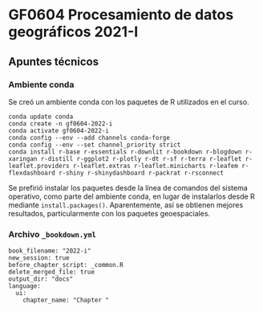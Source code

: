 # GF0604 Procesamiento de datos geográficos 2021-I

## Apuntes técnicos

### Ambiente conda

Se creó un ambiente conda con los paquetes de R utilizados en el curso. 

```shell
conda update conda
conda create -n gf0604-2022-i
conda activate gf0604-2022-i
conda config --env --add channels conda-forge
conda config --env --set channel_priority strict
conda install r-base r-essentials r-downlit r-bookdown r-blogdown r-xaringan r-distill r-ggplot2 r-plotly r-dt r-sf r-terra r-leaflet r-leaflet.providers r-leaflet.extras r-leaflet.minicharts r-leafem r-flexdashboard r-shiny r-shinydashboard r-packrat r-rsconnect
```

Se prefirió instalar los paquetes desde la línea de comandos del sistema operativo, como parte del ambiente conda, en lugar de instalarlos desde R mediante `install.packages()`. Aparentemente, así se obtienen mejores resultados, particularmente con los paquetes geoespaciales.

### Archivo `_bookdown.yml`

```
book_filename: "2022-i"
new_session: true
before_chapter_script: _common.R
delete_merged_file: true
output_dir: "docs"
language:
  ui:
    chapter_name: "Chapter "
```
